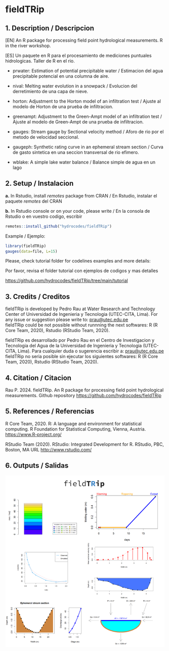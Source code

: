 # fieldTRip
## 1. Description / Descripcion
[EN] An R package for processing field point hydrological measurements. R in the river workshop.

[ES] Un paquete en R para el procesamiento de mediciones puntuales hidrologicas. Taller de R en el rio.

- prwater: Estimation of potential precipitable water / Estimacion del agua precipitable potencial en una columna de aire.

- nival: Melting water evolution in a snowpack / Evolucion del derretimiento de una capa de nieve.

- horton: Adjustment to the Horton model of an infiltration test / Ajuste al modelo de Horton de una prueba de infiltracion.

- greenampt: Adjustment to the Green-Ampt model of an infiltration test / Ajuste al modelo de Green-Ampt de una prueba de infiltracion.

- gauges: Stream gauge by Sectional velocity method / Aforo de rio por el metodo de velocidad seccional.

- gaugeph: Synthetic rating curve in an ephemeral stream section / Curva de gasto sintetica en una seccion transversal de rio efimero.
  
- wblake: A simple lake water balance  / Balance simple de agua en un lago

## 2. Setup / Instalacion

**a.** In Rstudio, install *remotes* package from CRAN / En Rstudio, instalar el paquete *remotes* del CRAN

**b.** In Rstudio console or on your code, please write / En la consola de Rstudio o en vuestro codigo, escribir

```r
remotes::install_github("hydrocodes/fieldTRip")
```

Example / Ejemplo:
```r
library(fieldTRip)
gauges(data=file, L=15)
```
Please, check tutorial folder for codelines examples and more details:

Por favor, revisa el folder tutorial con ejemplos de codigos y mas detalles

https://github.com/hydrocodes/fieldTRip/tree/main/tutorial

## 3. Credits / Creditos
fieldTRip is developed by Pedro Rau at Water Research and Technology Center of Universidad de Ingenieria y Tecnologia (UTEC-CITA, Lima). For any issue or suggestion please write to: prau@utec.edu.pe  
fieldTRip could be not possible without runnning the next softwares: R (R Core Team, 2020), Rstudio (RStudio Team, 2020).

fieldTRip es desarrollado por Pedro Rau en el Centro de Investigacion y Tecnologia del Agua de la Universidad de Ingenieria y Tecnologia (UTEC-CITA, Lima). Para cualquier duda o sugerencia escribir a: prau@utec.edu.pe  
fieldTRip no seria posible sin ejecutar los siguientes softwares: R (R Core Team, 2020), Rstudio (RStudio Team, 2020).

## 4. Citation / Citacion
Rau P. 2024. fieldTRip. An R package for processing field point hydrological measurements. Github repository https://github.com/hydrocodes/fieldTRip

## 5. References / Referencias
R Core Team, 2020. R: A language and environment for statistical computing. R Foundation for Statistical Computing, Vienna, Austria. https://www.R-project.org/

RStudio Team (2020). RStudio: Integrated Development for R. RStudio, PBC, Boston, MA URL http://www.rstudio.com/

## 6. Outputs / Salidas
<img src="https://github.com/hydrocodes/fieldTRip/blob/main/tutorial/fieldtrip_fig1.PNG" width="600">

